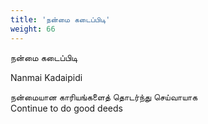```yaml
---
title: 'நன்மை கடைப்பிடி'
weight: 66
---
```

 

நன்மை கடைப்பிடி

Nanmai Kadaipidi

நன்மையான காரியங்களைத் தொடர்ந்து செய்வாயாக  
Continue to do good deeds